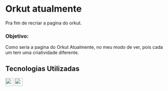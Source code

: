 # Orkut atualmente

Pra fim de recriar a pagina do orkut.

### Objetivo: 

Como seria a pagina do Orkut Atualmente, no meu modo de ver, pois cada um tem uma criatividade diferente.

## Tecnologias Utilizadas
<div style="display: inline_block">
<img align:"center"; height="25" src="https://img.shields.io/badge/CSS3-1572B6?style=for-the-badge&logo=css3&logoColor=white"/>
<img align:"center"; height="25" src="https://img.shields.io/badge/HTML5-E34F26?style=for-the-badge&logo=html5&logoColor=white"/>
</div>

